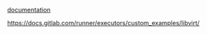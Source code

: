 
[documentation](https://wiki.libvirt.org/VirtualNetworking.html)



https://docs.gitlab.com/runner/executors/custom_examples/libvirt/
